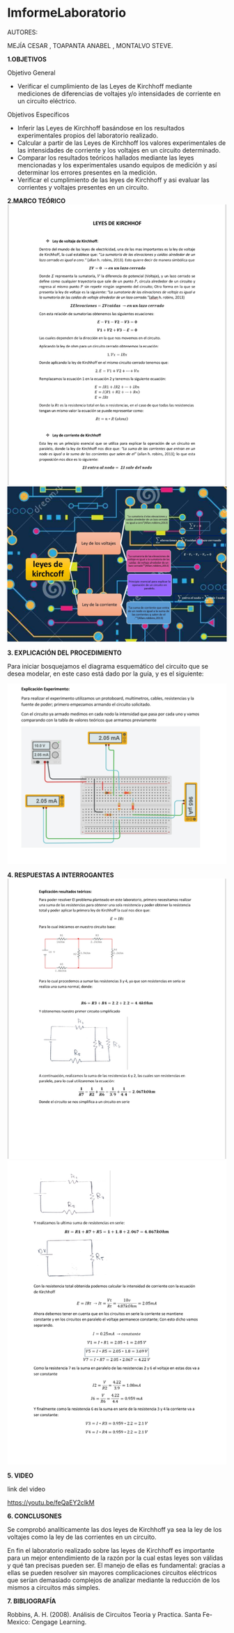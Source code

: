 # ImformeLaboratorio

AUTORES:

MEJÍA CESAR 
, TOAPANTA ANABEL , MONTALVO STEVE.

**1.OBJETIVOS** 

Objetivo General

* Verificar el cumplimiento de las Leyes de Kirchhoff mediante mediciones de 
  diferencias de voltajes y/o intensidades de corriente en un circuito eléctrico.


Objetivos Específicos

* Inferir las Leyes de Kirchhoff basándose en los resultados experimentales 
  propios del laboratorio realizado.
* Calcular a partir de las Leyes de Kirchhoff los valores experimentales de 
  las intensidades de corriente y los voltajes en un circuito determinado.
* Comparar los resultados teóricos hallados mediante las leyes mencionadas y 
  los experimentales usando equipos de medición y así determinar los errores 
  presentes en la medición.
* Verificar el cumplimiento de las leyes de Kirchhoff y asi evaluar las 
  corrientes y voltajes presentes en un circuito.

**2.MARCO TEÓRICO**
![](https://github.com/Anabeltoapanta/Laboratorio-1/blob/main/20210601_212435.jpg)
![](https://github.com/Anabeltoapanta/Laboratorio-1/blob/main/MARCOTEORICO.jpg)



**3. EXPLICACIÓN DEL PROCEDIMIENTO**

Para iniciar bosquejamos el diagrama esquemático del circuito que se desea modelar, en
este caso está dado por la guía, y es el siguiente:

![](https://github.com/Anabeltoapanta/Laboratorio-1/blob/main/20210602_100617.jpg)

**4. RESPUESTAS A INTERROGANTES**
![](https://github.com/Anabeltoapanta/Laboratorio-1/blob/main/20210602_100408.jpg)
![](https://github.com/Anabeltoapanta/Laboratorio-1/blob/main/20210602_101148.jpg)


**5. VIDEO**

link del video 


https://youtu.be/feQaEY2clkM

**6. CONCLUSONES**

 Se comprobó analíticamente las dos leyes de Kirchhoff ya sea la ley de los voltajes
 como la ley de las corrientes en un circuito.

 En fin el laboratorio realizado sobre las leyes de Kirchhoff es importante para un mejor 
 entendimiento de la razón por la cual estas leyes son válidas y qué tan precisas
 pueden ser. El manejo de ellas es fundamental: gracias a ellas se pueden resolver sin 
 mayores complicaciones circuitos eléctricos que serían demasiado complejos de analizar 
 mediante la reducción de los mismos a circuitos más simples. 
 
 

**7. BIBLIOGRAFÍA**

Robbins, A. H. (2008). Análisis de Circuitos Teoria y Practica. Santa Fe-Mexico: Cengage Learning.


